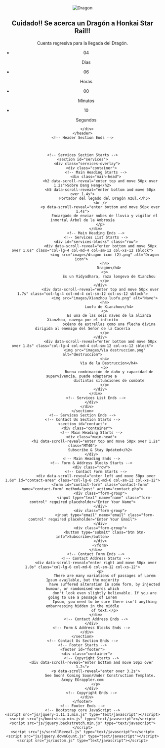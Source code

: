 <!doctype html>
<html lang="en">
<head>
    <meta charset="utf-8">
    <meta http-equiv="X-UA-Compatible" content="IE=edge">
    <meta name="viewport" content="width=device-width, initial-scale=1.0">
    <meta name="description" content="">
    <meta name="author" content="">
    <title>See Soon! Coming Soon/Under Construction Template By EGrappler.com</title>
    <!-- Bootstrap Core CSS -->
    <link href="css/bootstrap.min.css" rel="stylesheet" />
    <!-- Google Web Fonts -->
    <link href='http://fonts.googleapis.com/css?family=Coustard' rel='stylesheet' type='text/css'>
    <link href='http://fonts.googleapis.com/css?family=Raleway:400,300' rel='stylesheet'
        type='text/css'>
    <link href="font-awesome/css/font-awesome.min.css" rel="stylesheet" />
    <link href="css/style.css" rel="stylesheet" />
    <!--[if lt IE 9]>
		<script src="js/ie8-responsive-file-warning.js"></script>
	<![endif]-->
    <!-- HTML5 Shim and Respond.js IE8 support of HTML5 elements and media queries -->
    <!-- WARNING: Respond.js doesn't work if you view the page via file:// -->
    <!--[if lt IE 9]>
      <script src="https://oss.maxcdn.com/libs/html5shiv/3.7.0/html5shiv.js"></script>
      <script src="https://oss.maxcdn.com/libs/respond.js/1.4.2/respond.min.js"></script>
    <![endif]-->
    <!-- Fav and touch icons -->
    <link rel="apple-touch-icon-precomposed" sizes="144x144" href="images/fav-144.png">
    <link rel="apple-touch-icon-precomposed" sizes="114x114" href="images/fav-114.png">
    <link rel="apple-touch-icon-precomposed" sizes="72x72" href="images/fav-72.png">
    <link rel="apple-touch-icon-precomposed" href="images/fav-57.png">
    <link rel="shortcut icon" href="images/fav.png">
</head>
<body >
    <!-- Preloader Starts -->
    <div class="loader">
    </div>
    <!-- Preloader Ends -->
    <!-- Header Section Starts -->
    <header id="header">
        <div class="header-overlay">
            <img src="images/Imbibitor Lunae.png" alt="Dragon">
            <div class="container">
                <!-- Logo Starts -->
                <div data-scroll-reveal="enter top and move 50px over 1.2s" class="hexagon">
                    <i class="fa fa-flash"></i><span></span>
                </div>
                <!-- Logo Ends -->
                <!-- Main Heading Starts -->
                <div class="main-head">
                    <h2 data-scroll-reveal="enter left and move 50px over 1.8s">
                        Cuidado!! Se acerca un Dragón a Honkai Star Rail!!</h2>
                    <p data-scroll-reveal="enter right and move 50px over 2.0s">
                        Cuenta regresiva para la llegada del Dragón.</p>
                </div>
                <!-- Main Heading Ends -->
            </div>
            <!-- Countdown Area Starts -->
            <div id="countdown-area">
                <!-- Count Down Timer Starts -->
                <ul class="countdown">
                    <li><span data-scroll-reveal="enter bottom and move 20px over 1.2s" class="days">04</span>
                        <p data-scroll-reveal="enter top and move 20px over 1.4s" class="days_ref">
                            Días</p>
                    </li>
                    <li><span data-scroll-reveal="enter bottom and move 20px over 1.6s" class="hours">06</span>
                        <p data-scroll-reveal="enter top and move 20px over 1.8s" class="hours_ref">
                            Horas</p>
                    </li>
                    <li><span data-scroll-reveal="enter bottom and move 2px over 2.0s" class="minutes">00</span>
                        <p data-scroll-reveal="enter top and move 20px over 2.2s" class="minutes_ref">
                            Minutos</p>
                    </li>
                    <li><span data-scroll-reveal="enter bottom and move 20px over 2.4s" class="seconds">10</span>
                        <p data-scroll-reveal="enter top and move 20px over 2.6s" class="seconds_ref">
                            Segundos</p>
                    </li>
                </ul>
                <!-- Count Down Timer Ends -->
            </div>
            <!-- Countdown Area Ends -->
           
        </div>
    </header>
    <!-- Header Section Ends -->
   

    
    <!-- Services Section Starts -->
    <section id="services">
        <div class="services-overlay">
            <div class="container">
                <!-- Main Heading Starts -->
                <div class="main-head">
                    <h2 data-scroll-reveal="enter top and move 50px over 1.2s">Sobre Dang Heng</h2>
					<h5 data-scroll-reveal="enter bottom and move 50px over 1.4s">
                        Portador del legado del Dragón Azul.</h5>
                    <br />
                    <p data-scroll-reveal="enter bottom and move 50px over 1.4s">
                        Encargado de enviar nubes de lluvia y vigilar el inmortal Árbol de la Ambrosía
                    </p>
                </div>
                <!-- Main Heading Ends -->
                <!-- Services List Starts -->
                <div id="services-blocks" class="row">
                    <div data-scroll-reveal="enter bottom and move 50px over 1.6s" class="col-lg-4 col-md-4 col-sm-12 col-xs-12 sblock">
                        <img src="images/dragon icon (2).png" alt="Dragon icon"> 
                        <h4>
                            Dragón</h4>
                        <p>
                            Es un Vidyadhara, raza longeva de Xianzhou
                        </p>
                    </div>
                    <div data-scroll-reveal="enter top and move 50px over 1.7s" class="col-lg-4 col-md-4 col-sm-12 col-xs-12 sblock">
                        <img src="images/Xianzhou luofu.png" alt="Nave">
                        <h4>
                            Luofu de Xianzhou</h4>
                        <p>
                            Es una de las seis naves de la alianza Xianzhou, navega por el infinito
                            océano de estrellas como una flecha divina dirigida al enemigo del Señor de la Cacería
                        </p>
                    </div>
                    <div data-scroll-reveal="enter bottom and move 50px over 1.8s" class="col-lg-4 col-md-4 col-sm-12 col-xs-12 sblock">
                        <img src="images/Via destruccion.png" alt="destruccion">
                        <h4>
                            Via de la Destruccion</h4>
                        <p>
                            Buena combinación de daño y capacidad de supervivencia, puede adaptarse a 
                            distintas situaciones de combate
                        </p>
                    </div>
                </div>
                <!-- Services List Ends -->
            </div>
        </div>
    </section>
    <!-- Services Section Ends -->
    <!-- Contact Us Section Starts -->
    <section id="contact">
        <div class="container">
            <!-- Main Heading Starts -->
            <div class="main-head">
                <h2 data-scroll-reveal="enter top and move 50px over 1.2s" class="MT40">
                    Subscribe & Stay Updated</h2>
            </div>
            <!-- Main Heading Ends -->
            <!-- Form & Address Blocks Starts -->
            <div class="row">
                <!-- Contact Form Starts -->
                <div data-scroll-reveal="enter left and move 50px over 1.6s" id="contact-area" class="col-lg-6 col-md-6 col-sm-12 col-xs-12">
                    <form id="contact-form" class="contact-form" name="contact-form" method="post" action="contact.php">
                    <div class="form-group">
                        <input type="text" name="name" class="form-control" required placeholder="Enter Your Name">
                    </div>
                    <div class="form-group">
                        <input type="email" name="email" class="form-control" required placeholder="Enter Your Email">
                    </div>
                    <div class="form-group">
                        <button type="submit" class="btn btn-info">Subscribe</button>
                    </div>
                    </form>
                </div>
                <!-- Contact Form Ends -->
                <!-- Contact Address Starts -->
                <div data-scroll-reveal="enter right and move 50px over 1.8s" class="col-lg-6 col-md-6 col-sm-12 col-xs-12">
                    <p>
                        There are many variations of passages of Lorem Ipsum available, but the majority
                        have suffered alteration in some form, by injected humour, or randomised words which
                        don't look even slightly believable. If you are going to use a passage of Lorem
                        Ipsum, you need to be sure there isn't anything embarrassing hidden in the middle
                        of text.</p>
                </div>
                <!-- Contact Address Ends -->
            </div>
            <!-- Form & Address Blocks Ends -->
        </div>
    </section>
    <!-- Contact Us Section Ends -->
    <!-- Footer Starts -->
    <footer id="footer">
        <div class="container">
            <!-- Copyright Starts -->
            <div data-scroll-reveal="enter bottom and move 50px over 1.2s">
                <p data-scroll-reveal="enter over 3.2s">
                    See Soon! Coming Soon/Under Construction Template. &copy EGrappler.com
                </p>
            </div>
            <!-- Copyright Ends -->
        </div>
    </footer>
    <!-- Footer Ends -->
    <!-- Bootstrap core JavaScript -->
    <script src="js/jquery-1.11.1.min.js" type="text/javascript"></script>
    <script src="js/bootstrap.min.js" type="text/javascript"></script>
    <script src="js/jquery.backstretch.min.js" type="text/javascript"></script>
    <script src="js/scrollReveal.js" type="text/javascript"></script>
    <script src="js/jquery.downCount.js" type="text/javascript"></script>
    <script src="js/custom.js" type="text/javascript"></script>
	
	
</body>
</html>

